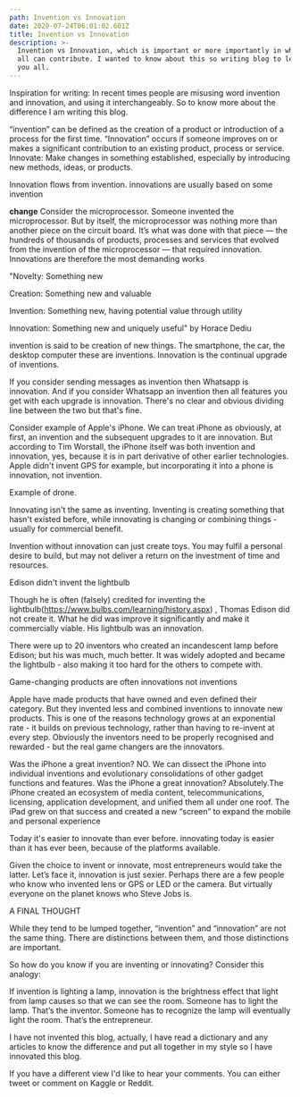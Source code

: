 ```yaml
---
path: Invention vs Innovation
date: 2020-07-24T06:01:02.601Z
title: Invention vs Innovation
description: >-
  Invention vs Innovation, which is important or more importantly in which we
  all can contribute. I wanted to know about this so writing blog to learn with
  you all.
---
```

Inspiration for writing: In recent times people are misusing word invention and innovation, and using it interchangeably. So to know more about the difference I am writing this blog.

“invention” can be defined as the creation of a product or introduction of a process for the first time. “Innovation”  occurs if someone improves on or makes a significant contribution to an existing product, process or service. Innovate: Make changes in something established, especially by introducing new methods, ideas, or products.

Innovation flows from invention. innovations are usually based on some invention

**change** Consider the microprocessor. Someone invented the microprocessor. But by itself, the microprocessor was nothing more than another piece on the circuit board. It’s what was done with that piece — the hundreds of thousands of products, processes and services that evolved from the invention of the microprocessor — that required innovation. Innovations are therefore the most demanding works

"Novelty: Something new

Creation: Something new and valuable

Invention: Something new, having potential value through utility

Innovation: Something new and uniquely useful" by Horace Dediu

invention is said to be creation of new things. The smartphone, the car, the desktop computer these are inventions. Innovation is the continual upgrade of inventions.

If you consider sending messages as invention then Whatsapp is innovation. And if you consider Whatsapp an invention then all features you get with each upgrade is innovation. There's no clear and obvious dividing line between the two but that's fine.

Consider example of Apple's iPhone. We can treat iPhone as obviously, at first, an invention and the subsequent upgrades to it are innovation. But according to Tim Worstall, the iPhone itself was both invention and innovation, yes, because it is in part derivative of other earlier technologies. Apple didn't invent GPS for example, but incorporating it into a phone is innovation, not invention.

Example of drone.

Innovating isn't the same as inventing.   Inventing is creating something that hasn't existed before, while innovating is changing or combining things - usually for commercial benefit.

Invention without innovation can just create toys.  You may fulfil a personal desire to build, but may not deliver a return on the investment of time and resources.

Edison didn't invent the lightbulb

Though he is often (falsely) credited for inventing the lightbulb(https://www.bulbs.com/learning/history.aspx) , Thomas Edison did not create it.  What he did was improve it significantly and make it commercially viable.  His lightbulb was an innovation. 

There were up to 20 inventors who created an incandescent lamp before Edison; but his was much, much better.  It was widely adopted and became the lightbulb - also making it too hard for the others to compete with.

Game-changing products are often innovations not inventions

Apple have made products that have owned and even defined their category. But they invented less and combined inventions to innovate new products. This is one of the reasons technology grows at an exponential rate - it builds on previous technology, rather than having to re-invent at every step.  Obviously the inventors need to be properly recognised and rewarded - but the real game changers are the innovators.

Was the iPhone a great invention?  NO. We can dissect the iPhone into individual inventions and evolutionary consolidations of other gadget functions and features. Was the iPhone a great innovation? Absolutely.The iPhone created an ecosystem of media content, telecommunications, licensing, application development, and unified them all under one roof. The iPad grew on that success and created a new “screen” to expand the mobile and personal experience

Today it's easier to innovate than ever before. innovating today is easier than it has ever been, because of the platforms available.

Given the choice to invent or innovate, most entrepreneurs would take the latter. Let’s face it, innovation is just sexier. Perhaps there are a few people who know who invented lens or GPS or LED or the camera. But virtually everyone on the planet knows who Steve Jobs is.









A FINAL THOUGHT

While they tend to be lumped together, “invention” and “innovation” are not the same thing. There are distinctions between them, and those distinctions are important.

So how do you know if you are inventing or innovating? Consider this analogy:

If invention is lighting a lamp, innovation is the brightness effect that light from lamp causes so that we can see the room. Someone has to light the lamp. That’s the inventor. Someone has to recognize the lamp will eventually light the room. That’s the entrepreneur.

I have not invented this blog, actually, I have read a dictionary and any articles to know the difference and put all together in my style so I have innovated this blog. 

If you have a different view I'd like to hear your comments. You can either tweet or comment on Kaggle or Reddit.

